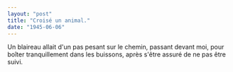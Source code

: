 ```yaml
---
layout: "post"
title: "Croisé un animal."
date: "1945-06-06"
---
```


Un blaireau allait d'un pas pesant sur le chemin, passant devant moi, pour boîter tranquillement dans les buissons, après s'être assuré de ne pas être suivi.


<div class="histoire"></div>

<div class="commentaire"></div>